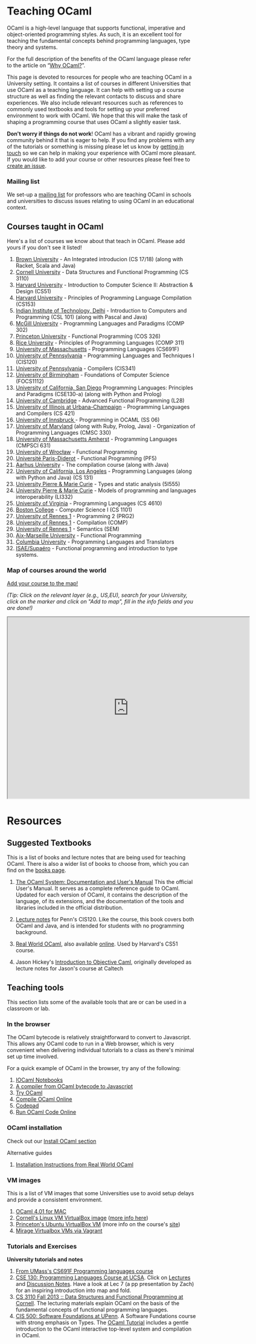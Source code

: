 <!-- ((! set title Teaching OCaml !)) ((! set learn !)) -->

# Teaching OCaml

OCaml is a high-level language that supports functional, imperative
and object-oriented programming styles. As such, it is an excellent
tool for teaching the fundamental concepts behind programming
languages, type theory and systems.

For the full description of the benefits of the OCaml language
please refer to the article on
“[Why OCaml?](https://realworldocaml.org/v1/en/html/prologue.html)”.

This page is devoted to resources for people who are teaching OCaml in
a University setting. It contains a list of courses in different
Universities that use OCaml as a teaching language. It can help with
setting up a course structure as well as finding the relevant contacts
to discuss and share experiences. We also include relevant resources
such as references to commonly used textbooks and tools for
setting up your preferred environment to work with OCaml. We hope that
this will make the task of shaping a programming course that uses
OCaml a slightly easier task.

**Don't worry if things do not work**! OCaml has a vibrant and rapidly
  growing community behind it that is eager to help. If you find any
  problems with any of the tutorials or something is missing please
  let us know by
  [getting in touch](http://lists.ocaml.org/listinfo/teaching) so we
  can help in making your experience with OCaml more pleasant. If you
  would like to add your course or other resources please feel free to
  [create an issue](https://github.com/ocaml/ocaml.org/issues/new).

### Mailing list
We set-up a [mailing list](http://lists.ocaml.org/listinfo/teaching) for professors who are teaching OCaml in schools and universities to discuss issues relating to using OCaml in an educational context.

## Courses taught in OCaml

Here's a list of courses we know about that teach in OCaml.
Please add yours if you don't see it listed!

1. [Brown University](http://cs.brown.edu/courses/cs017/) - An Integrated introducion (CS 17/18)  (along with Racket, Scala and Java)
1. [Cornell University](http://www.cs.cornell.edu/courses/cs3110/2012sp/courseinfo.php) - Data Structures and Functional Programming (CS 3110)
1. [Harvard University](http://www.fas.harvard.edu/~cs51) - Introduction to Computer Science II: Abstraction & Design (CS51)
1. [Harvard University](http://people.fas.harvard.edu/~lib153/) - Principles of Programming Language Compilation (CS153)
1. [Indian Institute of Technology, Delhi](http://www.cse.iitd.ernet.in/~ssen/csl101/details.html) - Introduction to Computers and Programming (CSL 101) (along with Pascal and Java)
1. [McGill University](http://www.cs.mcgill.ca/~bpientka/cs302/) - Programming Languages and Paradigms (COMP 302)
1. [Princeton University](http://www.cs.princeton.edu/courses/archive/fall14/cos326/) - Functional Programming (COS 326)
1. [Rice University](http://www.cs.rice.edu/~javaplt/311/info.html) - Principles of Programming Languages (COMP 311)
1. [University of Massachusetts](http://people.cs.umass.edu/~arjun/courses/cs691f/) - Programming Languages (CS691F)
1. [University of Pennsylvania](http://www.seas.upenn.edu/~cis120/current/) - Programming Languages and Techniques I (CIS120)
1. [University of Pennsylvania](http://www.cis.upenn.edu/~cis341/current/) - Compilers  (CIS341)
1. [University of Birmingham](https://sites.google.com/site/focs1112/) - Foundations of Computer Science (FOCS1112)
1. [University of California, San Diego](http://cseweb.ucsd.edu/classes/wi14/cse130-a/) Programming Languages:
Principles and Paradigms (CSE130-a)  (along with Python and Prolog)
1. [University of Cambridge](http://www.cl.cam.ac.uk/teaching/1415/L28/) - Advanced Functional Programming (L28)
1. [University of Illinois at Urbana-Champaign](https://courses.engr.illinois.edu/cs421/) - Programming Languages and Compilers (CS 421)
1. [University of Innsbruck ](http://cl-informatik.uibk.ac.at/teaching/ss06/ocaml/schedule.php) -  Programming in OCAML (SS 06)
1. [University of Maryland](http://www.cs.umd.edu/class/spring2014/cmsc330/) (along with Ruby, Prolog, Java) - Organization of Programming Languages (CMSC 330)
1. [University of Massachusetts Amherst](http://people.cs.umass.edu/~arjun/teaching/631/) - Programming Languages (CMPSCI 631)
1. [University of Wrocław](https://international.uni.wroc.pl/en/course/functional-programming) - Functional Programming
1. [Université Paris-Diderot](http://www.pps.univ-paris-diderot.fr/~treinen/teaching/pf5/) - Functional Programming (PF5)
1. [Aarhus University](https://services.brics.dk/java/courseadmin/dOvs) - The compilation course (along with Java)
1. [University of California, Los Angeles](http://www.registrar.ucla.edu/schedule/subdet.aspx?term=14F&srs=187510200) - Programming Languages (along with Python and Java) (CS 131)
1. [University Pierre & Marie Curie](http://www-apr.lip6.fr/~chaillou/Public/enseignement/2014-2015/tas/) - Types and static analysis (5I555)
1. [University Pierre & Marie Curie](http://www-licence.ufr-info-p6.jussieu.fr/lmd/licence/2014/ue/LI332-2014oct/) - Models of programming and languages interoperability (LI332)
1. [University of Virginia](http://www.cs.virginia.edu/~weimer/4610/) - Programming Languages (CS 4610)
1. [Boston College](http://www.cs.bc.edu/~muller/teaching/cs110105/f14/) - Computer Science I (CS 1101)
1. [University of Rennes 1](https://etudes.univ-rennes1.fr/licenceInformatique/themes/OrganisationEtudes/L3info/Programme) - Programming 2 (PRG2)
1. [University of Rennes 1](http://etudes.univ-rennes1.fr/masterInformatique/themes/PremiereAnnee/Programme/COMP) - Compilation (COMP)
1. [University of Rennes 1](http://etudes.univ-rennes1.fr/masterInformatique/themes/PremiereAnnee/Programme/SEM) - Semantics (SEM)
1. [Aix-Marseille University](http://assert-false.net/callcc/Guyslain/Teaching/ProgFonc/index) - Functional Programming
1. [Columbia University](http://www1.cs.columbia.edu/~sedwards/classes/2014/w4115-fall/index.html) - Programming Languages and Translators
1. [ISAE/Supaéro](http://supaero.isae.fr/en) - Functional programming and introduction to type systems.

### Map of courses around the world

[Add your course to the map!](https://www.google.com/maps/d/edit?mid=zk8_K4G_usic.kkzYvEvqV44Q)

_(Tip: Click on the relevant layer (e.g., US,EU), search for your
University, click on the marker and click on "Add to map", fill in the
info fields and you are done!)_

<iframe src="https://www.google.com/maps/d/embed?mid=zk8_K4G_usic.kkzYvEvqV44Q" width="640" height="480"></iframe>


# Resources


## Suggested Textbooks


This is a list of books and lecture notes that are being used for
teaching OCaml. There is also a wider list of books to choose from, which you can find on the [books page](http://ocaml.org/learn/books.html).

1. [The OCaml System: Documentation and User's Manual](http://caml.inria.fr/pub/docs/manual-ocaml/) This the official User's Manual. It serves as a complete reference guide to OCaml. Updated for each version of OCaml, it contains the description of the language, of its extensions, and the documentation of the tools and libraries included in the official distribution.

1. [Lecture notes](http://www.seas.upenn.edu/~cis120/current/notes/120notes.pdf)
   for Penn's CIS120.  Like the course, this book covers both OCaml
   and Java, and is intended for students with no programming
   background.
1. [Real World OCaml](http://shop.oreilly.com/product/0636920024743.do),
   also available [online](https://realworldocaml.org/).  Used by Harvard's CS51 course.
1. Jason Hickey's [Introduction to Objective Caml](http://files.metaprl.org/doc/ocaml-book.pdf),
   originally developed as lecture notes for Jason's course at Caltech



## Teaching tools

This section lists some of the available tools that are or can be used in a classroom or lab.

### In the browser

The OCaml bytecode is relatively straightforward to convert to Javascript. This allows any OCaml code to run in a Web browser, which is very convenient when delivering individual tutorials to a class as there's minimal set up time involved.

For a quick example of OCaml in the browser, try any of the following:

1. [IOCaml Notebooks](https://github.com/andrewray/iocaml/blob/master/README.md)
1. [A compiler from OCaml bytecode to Javascript](http://ocsigen.github.io/js_of_ocaml/)
1. [Try OCaml](http://try.ocamlpro.com/)
1. [Compile OCaml Online](http://www.compileonline.com/compile_ocaml_online.php)
1. [Codepad](http://codepad.org/)
1. [Run OCaml Code Online](https://dbgr.cc/l/ocaml)


### OCaml installation

Check out our [Install OCaml section](http://ocaml.org/docs/install.html)

Alternative guides

1. [Installation Instructions from Real World OCaml](https://github.com/realworldocaml/book/wiki/Installation-Instructions)


### VM images

This is a list of VM images that some Universities use to avoid setup
delays and provide a consistent environment.

1. [OCaml 4.01 for MAC](http://caml.inria.fr/pub/distrib/ocaml-4.01/ocaml-4.01.0-intel.dmg)
1. [Cornell's Linux VM VirtualBox image](https://cornell.app.box.com/s/acqwpvnidu5yq1osd8lb) ([more info here](http://www.cs.cornell.edu/courses/CS3110/2014sp/hw/0/ps0.pdf))
1. [Princeton's Ubuntu VirtualBox VM](http://www.cs.princeton.edu/~cos326/Ubuntu326.ova) (more info on the course's [site](http://www.cs.princeton.edu/courses/archive/fall14/cos326/resources.php))
1. [Mirage Virtualbox VMs via Vagrant](https://github.com/mirage/mirage-vagrant-vms)


### Tutorials and Exercises

**University tutorials and notes**

1. [From UMass's CS691F Programming languages course](http://people.cs.umass.edu/~arjun/courses/cs691f/assignments/ocaml-tutorial.html)
1. [CSE 130: Programming Languages Course at UCSA](http://cseweb.ucsd.edu/classes/wi11/cse130/). Click on [Lectures](http://cseweb.ucsd.edu/classes/wi11/cse130/) and [Discussion Notes](http://cseweb.ucsd.edu/classes/wi11/cse130/). Have a look at Lec 7 (a pp presentation by Zach) for an inspiring introduction into map and fold.
1. [CS 3110 Fall 2013 :: Data Structures and Functional Programming at Cornell](http://www.cs.cornell.edu/courses/cs3110/2013fa/lecture_notes.php). The lecturing materials explain OCaml on the basis of the fundamental concepts of functional programming languages.
1. [CIS 500: Software Foundations at UPenn](http://www.seas.upenn.edu/~cis500/cis500-f05/index.html). A Software Fundations course with strong emphasis on Types. The [OCaml Tutorial](http://www.seas.upenn.edu/~cis500/cis500-f05/resources/seas-ocaml.html) includes a gentle introduction to the OCaml interactive top-level system and compilation in OCaml.

